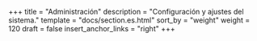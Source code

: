 +++
title = "Administración"
description = "Configuración y ajustes del sistema."
template = "docs/section.es.html"
sort_by = "weight"
weight = 120
draft = false
insert_anchor_links = "right"
+++
